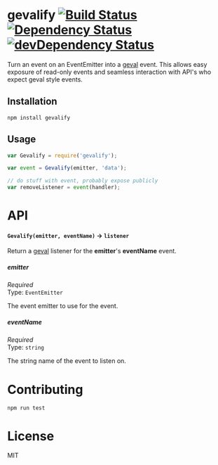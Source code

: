 # gevalify [![Build Status](https://travis-ci.org/chrisinajar/gevalify.svg?branch=master)](https://travis-ci.org/chrisinajar/gevalify) [![Dependency Status](https://david-dm.org/chrisinajar/gevalify.svg)](https://david-dm.org/chrisinajar/gevalify) [![devDependency Status](https://david-dm.org/chrisinajar/gevalify/dev-status.svg)](https://david-dm.org/chrisinajar/gevalify#info=devDependencies)
Turn an event on an EventEmitter into a [geval](https://npmjs.org/geval) event. This allows easy exposure of read-only events and seamless interaction with API's who expect geval style events.

## Installation

`npm install gevalify`

## Usage

```js
var Gevalify = require('gevalify');

var event = Gevalify(emitter, 'data');

// do stuff with event, probably expose publicly
var removeListener = event(handler);
```

# API
#### `Gevalify(emitter, eventName)` -> `listener`
Return a [geval](https://npmjs.org/geval) listener for the **emitter**'s **eventName** event.

##### emitter

*Required*  
Type: `EventEmitter`  

The event emitter to use for the event.

##### eventName

*Required*  
Type: `string`  

The string name of the event to listen on.

# Contributing

`npm run test`

# License
MIT
